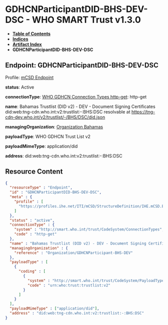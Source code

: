 # GDHCNParticipantDID-BHS-DEV-DSC - WHO SMART Trust v1.3.0

* [**Table of Contents**](toc.md)
* [**Indices**](indices.md)
* [**Artifact Index**](artifacts.md)
* **GDHCNParticipantDID-BHS-DEV-DSC**

## Endpoint: GDHCNParticipantDID-BHS-DEV-DSC

Profile: [mCSD Endpoint](https://profiles.ihe.net/ITI/mCSD/4.0.0/StructureDefinition-IHE.mCSD.Endpoint.html)

**status**: Active

**connectionType**: [WHO GDHCN Connection Types http-get](CodeSystem-ConnectionTypes.md#ConnectionTypes-http-get): http-get

**name**: Bahamas Trustlist (DID v2) - DEV - Document Signing Certificates did:web:tng-cdn.who.int:v2:trustlist:-:BHS:DSC resolvable at https://tng-cdn-dev.who.int/v2/trustlist/-/BHS/DSC/did.json

**managingOrganization**: [Organization Bahamas](Organization-GDHCNParticipant-BHS-DEV.md)

**payloadType**: WHO GDHCN Trust List v2

**payloadMimeType**: application/did

**address**: did:web:tng-cdn.who.int:v2:trustlist:-:BHS:DSC



## Resource Content

```json
{
  "resourceType" : "Endpoint",
  "id" : "GDHCNParticipantDID-BHS-DEV-DSC",
  "meta" : {
    "profile" : [
      "https://profiles.ihe.net/ITI/mCSD/StructureDefinition/IHE.mCSD.Endpoint"
    ]
  },
  "status" : "active",
  "connectionType" : {
    "system" : "http://smart.who.int/trust/CodeSystem/ConnectionTypes",
    "code" : "http-get"
  },
  "name" : "Bahamas Trustlist (DID v2) - DEV - Document Signing Certificates\ndid:web:tng-cdn.who.int:v2:trustlist:-:BHS:DSC\nresolvable at https://tng-cdn-dev.who.int/v2/trustlist/-/BHS/DSC/did.json",
  "managingOrganization" : {
    "reference" : "Organization/GDHCNParticipant-BHS-DEV"
  },
  "payloadType" : [
    {
      "coding" : [
        {
          "system" : "http://smart.who.int/trust/CodeSystem/PayloadTypes",
          "code" : "urn:who:trust:trustlist:v2"
        }
      ]
    }
  ],
  "payloadMimeType" : ["application/did"],
  "address" : "did:web:tng-cdn.who.int:v2:trustlist:-:BHS:DSC"
}

```
